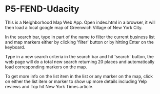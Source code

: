 # P5-FEND-Udacity

This is a Neighborhood Map Web App. Open index.html in a browser, it will then load a local google map of Greenwich Village of New York City.

In the search bar, type in part of the name to filter the current business list and map markers either by clicking 'filter' button or by hitting Enter on the keyboard.

Type in a new search criteria in the search bar and hit 'search' button, the web page will do a total new search returning 20 places and automatically load corresponding markers on the map.

To get more info on the list item in the list or any marker on the map, click on either the list item or marker to show up more details including Yelp reviews and Top hit New York Times article.
